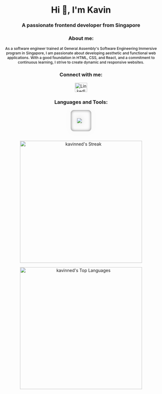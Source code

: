 <h1 align="center">Hi 👋, I'm Kavin</h1>
<h3 align="center">A passionate frontend developer from Singapore</h3>

<h3 align="center">About me:</h3>
<p align="center" style="text-align: center; font-weight: 500; font-size: 12px">As a software engineer trained at General Assembly's Software Engineering Immersive program in Singapore, I am passionate about developing aesthetic and functional web applications. With a good foundation in HTML, CSS, and React, and a commitment to continuous learning, I strive to create dynamic and responsive websites.</p>

<h3 align="center">Connect with me:</h3>
<p align="center">
<a href="https://www.linkedin.com/in/kavin-nedumaran/" target="blank"><img align="center" src="https://raw.githubusercontent.com/rahuldkjain/github-profile-readme-generator/master/src/images/icons/Social/linked-in-alt.svg" alt="LinkedIn" height="30" width="40" /></a>
</p>

<h3 align="center">Languages and Tools:</h3>
<div align="center">
<div style="display: inline-flex; align-items: center; justify-content: center; gap: 10px; border: 1px solid rgba(0,0,0,0.2); padding: 20px; border-radius: 10px; width: fit-content; filter: drop-shadow(0 0 10px rgba(0,0,0,0.2)); box-shadow: inset 0 0 10px rgba(0,0,0,0.5);">
  <a href="#">
    <img src="https://simpleskill.icons.workers.dev/svg?i=react,nextdotjs,html5,css3,javascript,nodedotjs,express,MongoDB,tailwindcss,git,figma,framer,redux,reactrouter&perline=7" />
  </a>
</p>
</div>
</div>

<br/>


<p align="center">
  <img src="https://github-readme-streak-stats.herokuapp.com/?user=kavinned&theme=react&fire=FF5252&ring=EB7026&hide_border=true" alt="kavinned's Streak" width="400" />
</p>

<p align="center">
  <img src="https://github-readme-stats.vercel.app/api/top-langs/?username=kavinned&theme=react&show_icons=true&hide_border=true&layout=compact" alt="kavinned's Top Languages" width="400" />
</p>




<!-- 
<p align="center">
  <img src="https://github-readme-stats.vercel.app/api?username=kavinned&theme=react&show_icons=true&hide_border=true&count_private=true" alt="kavinned's Stats" width="400" />
</p> 
--!>


<!--
**kavinned/kavinned** is a ✨ _special_ ✨ repository because its `README.md` (this file) appears on your GitHub profile.

Here are some ideas to get you started:

- 🔭 I’m currently working on...
- 🌱 I’m currently learning...
- 👯 I’m looking to collaborate on...
- 🤔 I’m looking for help with...
- 💬 Ask me about...
- 📫 How to reach me:...
- 😄 Pronouns:...
- ⚡ Fun fact:...
-->
